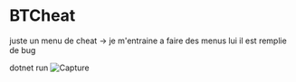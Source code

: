 # BTCheat
juste un menu de cheat -> je m'entraine a faire des menus lui il est remplie de bug

dotnet run
![Capture](https://user-images.githubusercontent.com/83100407/144742415-48566f77-1e1e-4915-bef8-08e39c96eee1.PNG)
